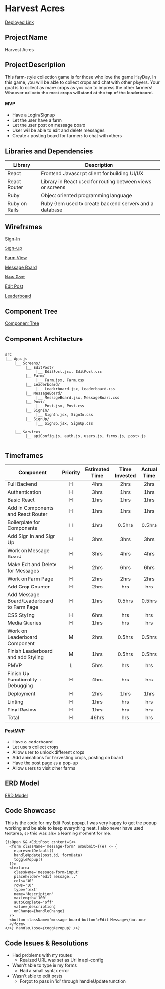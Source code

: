 # Harvest Acres

[Deployed Link](https://eloquent-hopper-712409.netlify.app/)

## Project Name

Harvest Acres

## Project Description

This farm-style collection game is for those who love the game HayDay. In this game, you will be able to collect crops and chat with other players. Your goal is to collect as many crops as you can to impress the other farmers! Whoever collects the most crops will stand at the top of the leaderboard.

#### MVP

- Have a Login/Signup
- Let the user have a farm
- Let the user post on message board
- User will be able to edit and delete messages
- Create a posting board for farmers to chat with others

## Libraries and Dependencies

| Library       | Description                                                |
| ------------- | ---------------------------------------------------------- |
| React         | Frontend Javascript client for building UI/UX              |
| React Router  | Library in React used for routing between views or screens |
| Ruby          | Object oriented programming language                       |
| Ruby on Rails | Ruby Gem used to create backend servers and a database     |

## Wireframes

[Sign-In](https://www.figma.com/file/cnerAVSF1yRxY2RPWwFRNu/Harvest-Acres-Sign-In)

[Sign-Up](https://www.figma.com/file/aDaSsOTz76s7uKgc1RelL4/Harvest-Acres-Sign-Up)

[Farm View](https://www.figma.com/file/WLFSns8vMAbuzKXtE8srCV/Harvest-Acres-Farm-Page?node-id=0%3A1)

[Message Board](https://www.figma.com/file/iOIOQ02YhAxyDKGCgB3ZiL/Harvest-Acres-Message-Board)

[New Post](https://www.figma.com/file/0QtYzSP3B0yRXMsjK2GDLr/Harvest-Acres-New-Post)

[Edit Post](https://www.figma.com/file/RjAIuhhlk3I3HVRoFvZPUo/Harvest-Acres-Edit-Post)

[Leaderboard](https://www.figma.com/file/MtNhRXYRgIf2cW4WGjHyiL/Harvest-Acres-Leaderboard)

## Component Tree

[Component Tree](https://whimsical.com/harvest-acres-component-hierarchy-XR1ujHqqv3ah3bQvEgBrgY)

## Component Architecture

```

src
|__ App.js
    |__ Screens/
         |__ EditPost/
              |__ EditPost.jsx, EditPost.css
         |__ Farm/
              |__ Farm.jsx, Farm.css
         |__ Leaderboard/
              |__ Leaderboard.jsx, Leaderboard.css
         |__ MessageBoard/
              |__ MessageBoard.jsx, MessageBoard.css
         |__ Post/
              |__ Post.jsx, Post.css
         |__ SignIn/
              |__ SignIn.jsx, SignIn.css
         |__ SignUp/
              |__ SignUp.jsx, SignUp.css

    |__ Services
         |__ apiConfig.js, auth.js, users.js, farms.js, posts.js


```

## Timeframes

| Component                                  | Priority | Estimated Time | Time Invested | Actual Time |
| ------------------------------------------ | :------: | :------------: | :-----------: | :---------: |
| Full Backend                               |    H     |      4hrs      |     2hrs      |    2hrs     |
| Authentication                             |    H     |      3hrs      |     1hrs      |    1hrs     |
| Basic React                                |    H     |      1hrs      |     1hrs      |    1hrs     |
| Add in Components and React Router         |    H     |      1hrs      |     1hrs      |    1hrs     |
| Boilerplate for Components                 |    H     |      1hrs      |    0.5hrs     |   0.5hrs    |
| Add Sign In and Sign Up                    |    H     |      3hrs      |     3hrs      |    3hrs     |
| Work on Message Board                      |    H     |      3hrs      |     4hrs      |    4hrs     |
| Make Edit and Delete for Messages          |    H     |      2hrs      |     6hrs      |    6hrs     |
| Work on Farm Page                          |    H     |      2hrs      |     2hrs      |    2hrs     |
| Add Crop Counter                           |    H     |      2hrs      |      hrs      |     hrs     |
| Add Message Board/Leaderboard to Farm Page |    H     |      1hrs      |    0.5hrs     |   0.5hrs    |
| CSS Styling                                |    H     |      6hrs      |      hrs      |     hrs     |
| Media Queries                              |    H     |      1hrs      |      hrs      |     hrs     |
| Work on Leaderboard Component              |    M     |      2hrs      |    0.5hrs     |   0.5hrs    |
| Finish Leaderboard and add Styling         |    M     |      1hrs      |    0.5hrs     |   0.5hrs    |
| PMVP                                       |    L     |      5hrs      |      hrs      |     hrs     |
| Finish Up Functionality + Debugging        |    H     |      4hrs      |      hrs      |     hrs     |
| Deployment                                 |    H     |      2hrs      |     1hrs      |    1hrs     |
| Linting                                    |    H     |      1hrs      |      hrs      |     hrs     |
| Final Review                               |    H     |      1hrs      |      hrs      |     hrs     |
| Total                                      |    H     |     46hrs      |      hrs      |     hrs     |

#### PostMVP

- Have a leaderboard
- Let users collect crops
- Allow user to unlock different crops
- Add animations for harvesting crops, posting on board
- Have the post page as a pop-up
- Allow users to visit other farms

## ERD Model

[ERD Model](https://drive.google.com/file/d/16EXheHUGENQ3kTtG-ScM_yFyvkpP93rk/view?usp=sharing)

## Code Showcase

This is the code for my Edit Post popup. I was very happy to get the popup working and be able to keep everything neat. I also never have used textarea, so this was also a learning moment for me.

```
{isOpen && <EditPost content={<>
  <form className='message-form' onSubmit={(e) => {
    e.preventDefault()
    handleUpdate(post.id, formData)
    togglePopup()
  }}>
  <textarea
    className='message-form-input'
    placeholder='edit message...'
    cols='30'
    rows='10'
    type='text'
    name='description'
    maxLength='100'
    autoComplete='off'
    value={description}
    onChange={handleChange}
  />
  <button className='message-board-button'>Edit Message</button>
  </form>
</>} handleClose={togglePopup} />}
```

## Code Issues & Resolutions

- Had problems with my routes
  - Realized URL was set as Url in api-config
- Wasn't able to type in my forms
  - Had a small syntax error
- Wasn't able to edit posts
  - Forgot to pass in 'id' through handleUpdate function
